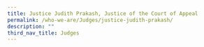 ```yaml
---
title: Justice Judith Prakash, Justice of the Court of Appeal
permalink: /who-we-are/Judges/justice-judith-prakash/
description: ""
third_nav_title: Judges
---
```


